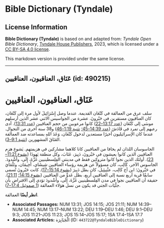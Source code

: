 # Bible Dictionary (Tyndale)

## License Information

**Bible Dictionary (Tyndale)** is based on and adapted from: _Tyndale Open Bible Dictionary_, [Tyndale House Publishers](https://tyndaleopenresources.com/), 2023, which is licensed under a [CC BY-SA 4.0 license](https://creativecommons.org/licenses/by-sa/4.0/legalcode.en).

This markdown version is provided under the same license.



--------------------------------

## عَنَاق، العناقيون، العناقيين (id: 490215)

عَنَاق، العناقيون، العناقيين
============================

سلف عرق من العمالقة في كَنْعَان القديمة. عندما وصل إِسْرَائِيلَ لأول مرة إلى كَنْعَان، كان العناقيون مستقرين في حَبْرونَ. عشرة من الجواسيس الاثني عشر الذين أرسلهم موسَى إلى كَنْعَان ([عدد 13:17–22](https://ref.ly/Num13:17-Num13:22)) كانوا مرعوبين من حجم العناقيين ([عدد 13:31](https://ref.ly/Num13:31)). أدى رعبهم إلى تمرد في قَادَشَ ([عدد 14:39–45؛](https://ref.ly/Num14:39-Num14:45) [تثنية 1:19–46](https://ref.ly/Deut1:19-Deut1:46)) و38 سنة أخرى من التجوال. عندما كان الإسرائيليون أخيرًا مستعدين لدخول كَنْعَان، وَعَدَ ٱللهِ بمساعدته ضد العمالقة العَنَاقَ المشهورين ([تثنية 9:1–3](https://ref.ly/Deut9:1-Deut9:3)).

الجاسوسان اللذان لم يخافا من العناقيين كانا كلاهما مشاركين في هزيمتهم. يَشوع هزم العناقيين الذين كانوا يعيشون في حَبْرونَ، دَبِيرَ، عَنَابَ، وكل منطقة يَهوذَا ([يشوع 11:21–23](https://ref.ly/Josh11:21-Josh11:23)). أولئك الذين نجوا كانوا متروكين فقط في مدينتي الفِلِسطينيين غَزَّةَ، إِلَى، وأَشْدودَ. الجاسوس الآخر، كَالِب، كان مسؤولاً عن هزيمة رؤساء العناقيين شِيشَاي، أَخِيمَان، وتَلْمَايَ في حَبْرونَ؛ ابن أخ كَالِب، عثْنِيئِيل، كان بطل دَبِيرَ ([يشوع 15:14–17](https://ref.ly/Josh15:14-Josh15:17)). كانت حَبْرونَ تُسمى سابقًا قرية أربع نسبة إلى العناقيين أربع، بطل عَدوٍّ من العناقيين ([يشوع 14:15؛](https://ref.ly/Josh14:15) [21:11](https://ref.ly/Josh21:11)). حقيقة أن العناقيين نجوا في مدن الفِلسطينيين غَزَّةَ، إِلَى، وأَشْدودَ تؤدي إلى الافتراض بأن جلْيَات الجتي قد يكون من نسل هؤلاء العمالقة ([1 صموئيل 17:4–7](https://ref.ly/1Sam17:4-1Sam17:7)).

**انظر أيضًا** العمالقة.

* **Associated Passages:** NUM 13:31; JOS 14:15; JOS 21:11; NUM 14:39–NUM 14:45; NUM 13:17–NUM 13:22; DEU 1:19–DEU 1:46; DEU 9:1–DEU 9:3; JOS 11:21–JOS 11:23; JOS 15:14–JOS 15:17; 1SA 17:4–1SA 17:7
* **Associated Articles:** الْجَبَابِرَة (ID: `443722@TyndaleBibleDictionary`)

